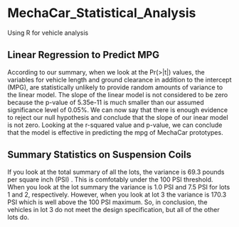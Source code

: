 # MechaCar_Statistical_Analysis
Using R for vehicle analysis

## Linear Regression to Predict MPG
According to our summary, when we look at the Pr(>|t|) values, the variables for vehicle length and ground clearance in addition to the intercept (MPG), are statistically unlikely to provide random amounts of variance to the linear model. The slope of the linear model is not considered to be zero because the p-value of 5.35e-11 is much smaller than our assumed significance level of 0.05%. We can now say that there is enough evidence to reject our null hypothesis and conclude that the slope of our inear model is not zero. Looking at the r-squared value and p-value, we can conclude that the model is effective in predicting the mpg of MechaCar prototypes.

## Summary Statistics on Suspension Coils
If you look at the total summary of all the lots, the variance is 69.3 pounds per square inch (PSI) . This is comfotably under the 100 PSI threshold. When you look at the lot summary the variance is 1.0 PSI and 7.5 PSI for lots 1 and 2, respectively. However, when you look at lot 3 the variance is 170.3 PSI which is well above the 100 PSI maximum. So, in conclusion, the vehicles in lot 3 do not meet the design specification, but all of the other lots do.
